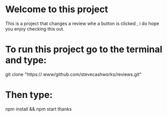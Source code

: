  #  Welcome to  this project
 This  is a project that   changes  a review whe a  button is clicked , i do hope you enjoy  checking this out.
# To run  this project go to the terminal and type:
 git clone "https:// www/github.com/stevecashworks/reviews.git"
 # Then type: 
 npm install && npm start
  thanks
